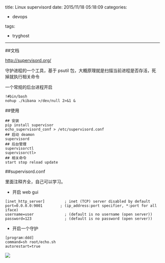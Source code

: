 title: Linux supervisord
date: 2015/11/18 05:18:09
categories:

 - devops 


tags:

- tryghost

---

##文档

http://supervisord.org/

守护进程的一个工具，基于 psutil 包，大概原理就是扫描当前进程是否存活，死掉就执行相关命令

一个常规的后台进程开启
```language-bash
!#bin/bash
nohup ./kibana >/dev/null 2>&1 &
```


##使用

```language-bash
## 安装
pip install supervisor
echo_supervisord_conf > /etc/supervisord.conf
## 启动 deamon
supervisord
## 后台管理
supervisorctl
supervisorctl>
## 相关命令
start stop reload update
```
##supervisord.conf

里面注释齐全，自己可以学习。
 
 * 开启 web gui
```language-python
[inet_http_server]         ; inet (TCP) server disabled by default
port=0.0.0.0:9001        ; (ip_address:port specifier, *:port for all iface)
username=user              ; (default is no username (open server))
password=123               ; (default is no password (open server))
```
 * 开启一个守护
```language-python
[program:ddd]
command=sh root/echo.sh
autorestart=true
```
![](https://dn-zuoyun.qbox.me/image/d/63/67eecb51f7eda15f9b7e09749d26e.png)



